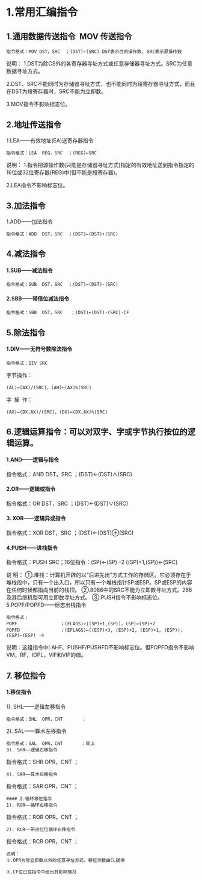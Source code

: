 # 1.常用汇编指令
## 1.通用数据传送指令 MOV 传送指令 
```
指令格式：MOV DST，SRC  ；(DST)←(SRC) DST表示目的操作数, SRC表示源操作数
```
说明：
1.DST为除CS外的各寄存器寻址方式或任意存储器寻址方式。SRC为任意数据寻址方式。

2.DST、SRC不能同时为存储器寻址方式，也不能同时为段寄存器寻址方式，而且在DST为段寄存器时，SRC不能为立即数。

3.MOV指令不影响标志位。
## 2.地址传送指令 
1.LEA——有效地址(EA)送寄存器指令 
```
指令格式：LEA  REG，SRC  ；(REG)←SRC 
```
说明：
1.指令把源操作数(只能是存储器寻址方式)指定的有效地址送到指令指定的16位或32位寄存器(REG)中(但不能是段寄存器)。

2.LEA指令不影响标志位。

## 3.加法指令 
1.ADD——加法指令 
```
指令格式：ADD  DST，SRC  ；(DST)←(DST)+(SRC)
```
## 4.减法指令 
#### 1.SUB——减法指令
```
指令格式：SUB  DST，SRC  ；(DST)←(DST)-(SRC)
```
#### 2.SBB——带借位减法指令
```
指令格式：SBB  DST，SRC   ；(DST)←(DST)-(SRC)-CF
```
## 5.除法指令
#### 1.DIV——无符号数除法指令 
```
指令格式：DIV SRC
```
字节操作：
```
(AL)←(AX)/(SRC)，(AH)←(AX)%(SRC)
```
字 操 作：
```
(AX)←(DX,AX)/(SRC)，(DX)←(DX,AX)%(SRC)
```
## 6.逻辑运算指令：可以对双字、字或字节执行按位的逻辑运算。
#### 1.AND——逻辑与指令
指令格式：AND  DST，SRC		；(DST)←(DST)∧(SRC)
#### 2.OR——逻辑或指令
指令格式：OR  DST，SRC		；(DST)←(DST)∨(SRC)
#### 3. XOR——逻辑异或指令
指令格式：XOR  DST，SRC		；(DST)←(DST)⊕(SRC)
#### 4.PUSH——进栈指令
指令格式：PUSH  SRC；16位指令：(SP)←(SP) –2    ((SP)+1,(SP))←(SRC)

说    明：
①.堆栈：计算机开辟的以“后进先出”方式工作的存储区。它必须存在于堆栈段中，只有一个出入口，所以只有一个堆栈指针SP或ESP。SP或ESP的内容在任何时候都指向当前的栈顶。
②.8086中的SRC不能为立即数寻址方式。286及其后继机型可用立即数寻址方式。
③.PUSH指令不影响标志位。
5.POPF/POPFD——标志出栈指令
```
指令格式：
POPF 				；(FLAGS)←((SP)+1,(SP))，(SP)←(SP)+2
POPFD				；(EFLAGS)←((ESP)+3, (ESP)+2, (ESP)+1, (ESP))，
(ESP)←(ESP) -4
```
说明：这组指令中LAHF、PUSHF/PUSHFD不影响标志位。但POPFD指令不影响VM，RF，IOPL，VIF和VIP的值。
## 7. 移位指令
#### 1.移位指令
1). SHL——逻辑左移指令
```
指令格式：SHL  OPR，CNT		；
```
2). SAL——算术左移指令
```
指令格式：SAL  OPR，CNT		；同上
3). SHR——逻辑右移指令
```
指令格式：SHR  OPR，CNT 		；
```
4). SAR——算术右移指令
```
指令格式：SAR  OPR，CNT		；
```
#### 2.循环移位指令
1). ROR——循环右移指令
```
指令格式：ROR  OPR，CNT		；
```
2). RCR——带进位位循环右移指令
```
指令格式：RCR  OPR，CNT		；
```
说明：
①.OPR为除立即数以外的任意寻址方式。移位次数由CL提供

②.CF位已在指令中给出其影响情况





